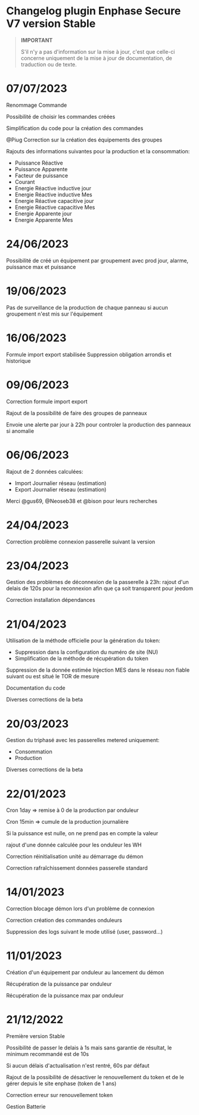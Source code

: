 # Changelog plugin Enphase Secure V7 version Stable

>**IMPORTANT**
>
>S'il n'y a pas d'information sur la mise à jour, c'est que celle-ci concerne uniquement de la mise à jour de documentation, de traduction ou de texte.

# 07/07/2023
Renommage Commande

Possibilité de choisir les commandes créées

Simplification du code pour la création des commandes

@Piug Correction sur la création des équipements des groupes 

Rajouts des informations suivantes pour la production et la consommation:
- Puissance Réactive
- Puissance Apparente
- Facteur de puissance
- Courant
- Energie Réactive inductive jour
- Energie Réactive inductive Mes
- Energie Réactive capacitive jour
- Energie Réactive capacitive Mes
- Energie Apparente jour
- Energie Apparente Mes


# 24/06/2023
Possibilité de créé un équipement par groupement avec prod jour, alarme, puissance max et puissance



# 19/06/2023
Pas de surveillance de la production de chaque panneau si aucun groupement n'est mis sur l'équipement

# 16/06/2023
Formule import export stabilisée
Suppression obligation arrondis et historique

# 09/06/2023
Correction formule import export

Rajout de la possibilité de faire des groupes de panneaux

Envoie une alerte par jour à 22h pour controler la production des panneaux si anomalie


# 06/06/2023
Rajout de 2 données calculées:
- Import Journalier réseau (estimation)
- Export Journalier réseau (estimation)

Merci @gus69, @Neoseb38 et @bison pour leurs recherches

# 24/04/2023

Correction problème connexion passerelle suivant la version

# 23/04/2023

Gestion des problèmes de déconnexion de la passerelle à 23h: rajout d'un delais de 120s pour la reconnexion afin que ça soit transparent pour jeedom

Correction installation dépendances 

# 21/04/2023
Utilisation de la méthode officielle pour la génération du token:
- Suppression dans la configuration du numéro de site (NU)
- Simplification de la méthode de récupération du token

Suppression de la donnée estimée Injection MES dans le réseau non fiable suivant ou est situé le TOR de mesure

Documentation du code

Diverses corrections de la beta

# 20/03/2023
Gestion du triphasé avec les passerelles metered uniquement:
- Consommation
- Production

Diverses corrections de la beta

# 22/01/2023
Cron 1day => remise à 0 de la production par onduleur

Cron 15min => cumule de la production journalière

Si la puissance est nulle, on ne prend pas en compte la valeur

rajout d'une donnée calculée pour les onduleur les WH

Correction réinitialisation unité au démarrage du démon

Correction rafraîchissement données passerelle standard

# 14/01/2023
Correction blocage démon lors d'un problème de connexion

Correction création des commandes onduleurs

Suppression des logs suivant le mode utilisé (user, password...)

# 11/01/2023
Création d'un équipement par onduleur au lancement du démon

Récupération de la puissance par onduleur

Récupération de la puissance max par onduleur


# 21/12/2022
Première version Stable 

Possibilité de passer le delais à 1s mais sans garantie de résultat, le minimum recommandé est de 10s

Si aucun délais d'actualisation n'est rentré, 60s par défaut

Rajout de la possibilité de désactiver le renouvellement du token et de le gérer depuis le site enphase (token de 1 ans)

Correction erreur sur renouvellement token

Gestion Batterie
